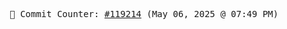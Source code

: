 <p align="center">
    <samp>
        📮 Commit Counter: <a href="https://github.com/Javascript-void0/Javascript-void0/commits/main">#119214</a> (May 06, 2025 @ 07:49 PM)
    </samp>
</p>